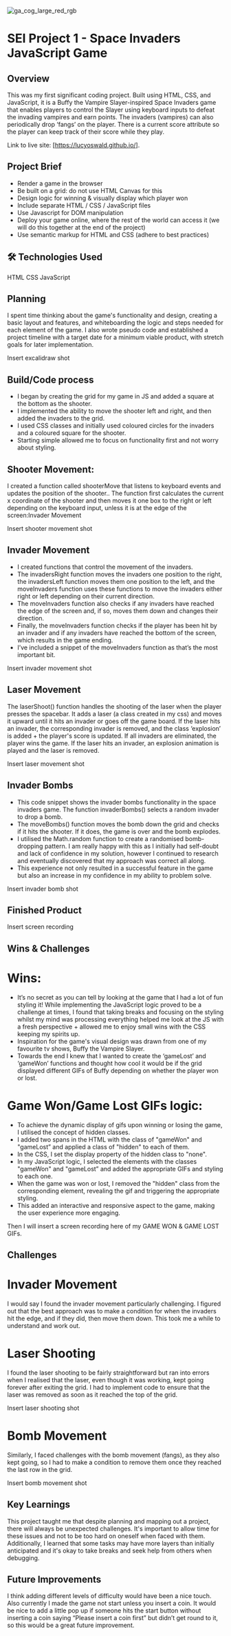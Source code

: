 ![ga_cog_large_red_rgb](https://cloud.githubusercontent.com/assets/40461/8183776/469f976e-1432-11e5-8199-6ac91363302b.png)

# SEI Project 1 - Space Invaders JavaScript Game
## Overview

This was my first significant coding project. Built using HTML, CSS, and JavaScript, it is a Buffy the Vampire Slayer-inspired Space Invaders game that enables players to control the Slayer using keyboard inputs to defeat the invading vampires and earn points. The invaders (vampires) can also periodically drop ‘fangs’ on the player. There is a current score attribute so the player can keep track of their score while they play.

Link to live site: [https://lucyoswald.github.io/].

## Project Brief
* Render a game in the browser
* Be built on a grid: do not use HTML Canvas for this
* Design logic for winning & visually display which player won
* Include separate HTML / CSS / JavaScript files
* Use Javascript for DOM manipulation
* Deploy your game online, where the rest of the world can access it (we will do this together at the end of the project)
* Use semantic markup for HTML and CSS (adhere to best practices)

## 🛠 Technologies Used

HTML
CSS
JavaScript

## Planning

I spent time thinking about the game's functionality and design, creating a basic layout and features, and whiteboarding the logic and steps needed for each element of the game. I also wrote pseudo code and established a project timeline with a target date for a minimum viable product, with stretch goals for later implementation.

Insert excalidraw shot 

## Build/Code process

* I began by creating the grid for my game in JS and added a square at the bottom as the shooter.
* I implemented the ability to move the shooter left and right, and then added the invaders to the grid.
* I used CSS classes and initially used coloured circles for the invaders and a coloured square for the shooter.
* Starting simple allowed me to focus on functionality first and not worry about styling.


## Shooter Movement:

I created a function called shooterMove that listens to keyboard events and updates the position of the shooter.. The function first calculates the current x coordinate of the shooter and then moves it one box to the right or left depending on the keyboard input, unless it is at the edge of the screen:Invader Movement

Insert shooter movement shot


## Invader Movement

* I created functions that control the movement of the invaders. 
* The invadersRight function moves the invaders one position to the right, the invadersLeft function moves them one position to the left, and the moveInvaders function uses these functions to move the invaders either right or left depending on their current direction. 
* The moveInvaders function also checks if any invaders have reached the edge of the screen and, if so, moves them down and changes their direction. 
* Finally, the moveInvaders function checks if the player has been hit by an invader and if any invaders have reached the bottom of the screen, which results in the game ending.
* I’ve included a snippet of the moveInvaders function as that’s the most important bit.


Insert invader movement shot


## Laser Movement

The laserShoot() function handles the shooting of the laser when the player presses the spacebar. It adds a laser (a class created in my css) and moves it upward until it hits an invader or goes off the game board. If the laser hits an invader, the corresponding invader is removed, and the class ‘explosion’ is added + the player's score is updated. If all invaders are eliminated, the player wins the game. If the laser hits an invader, an explosion animation is played and the laser is removed. 

Insert laser movement shot

## Invader Bombs

* This code snippet shows the invader bombs functionality in the space invaders game. The function invaderBombs() selects a random invader to drop a bomb. 
* The moveBombs() function moves the bomb down the grid and checks if it hits the shooter. If it does, the game is over and the bomb explodes.
* I utilised the Math.random function to create a randomised bomb-dropping pattern. I am really happy with this as I initially had self-doubt and lack of confidence in my solution, however I continued to research and eventually discovered that my approach was correct all along. 
* This experience not only resulted in a successful feature in the game but also an increase in my confidence in my ability to problem solve.

Insert invader bomb shot

## Finished Product 

Insert screen recording


## Wins & Challenges 

# Wins:

* It’s no secret as you can tell by looking at the game that I had a lot of fun styling it! While implementing the JavaScript logic proved to be a challenge at times, I found that taking breaks and focusing on the styling whilst my mind was processing everything helped me look at the JS with a fresh perspective + allowed me to enjoy small wins with the CSS keeping my spirits up.
* Inspiration for the game's visual design was drawn from one of my favourite tv shows, Buffy the Vampire Slayer. 
* Towards the end I knew that I wanted to create the ‘gameLost’ and ‘gameWon’ functions and thought how cool it would be if the grid displayed different GIFs of Buffy depending on whether the player won or lost.

# Game Won/Game Lost GIFs logic: 

* To achieve the dynamic display of gifs upon winning or losing the game, I utilised the concept of hidden classes. 
* I added two spans in the HTML with the class of "gameWon" and "gameLost” and applied a class of "hidden" to each of them. 
* In the CSS, I set the display property of the hidden class to "none". 
* In my JavaScript logic, I selected the elements with the classes "gameWon" and "gameLost” and added the appropriate GIFs and styling to each one.
* When the game was won or lost, I removed the "hidden" class from the corresponding element, revealing the gif and triggering the appropriate styling. 
* This added an interactive and responsive aspect to the game, making the user experience more engaging.

Then I will insert a screen recording here of my GAME WON & GAME LOST GIFs. 

## Challenges

# Invader Movement
I would say I found the invader movement particularly challenging. I figured out that the best approach was to make a condition for when the invaders hit the edge, and if they did, then move them down. This took me a while to understand and work out.

# Laser Shooting
I found the laser shooting to be fairly straightforward but ran into errors when I realised that the laser, even though it was working, kept going forever after exiting the grid. I had to implement code to ensure that the laser was removed as soon as it reached the top of the grid.

Insert laser shooting shot

# Bomb Movement
Similarly, I faced challenges with the bomb movement (fangs), as they also kept going, so I had to make a condition to remove them once they reached the last row in the grid.

Insert bomb movement shot


## Key Learnings

This project taught me that despite planning and mapping out a project, there will always be unexpected challenges. It's important to allow time for these issues and not to be too hard on oneself when faced with them. Additionally, I learned that some tasks may have more layers than initially anticipated and it's okay to take breaks and seek help from others when debugging.

## Future Improvements

I think adding different levels of difficulty would have been a nice touch. Also currently I made the game not start unless you insert a coin. It would be nice to add a little pop up if someone hits the start button without inserting a coin saying “Please insert a coin first” but didn’t get round to it, so this would be a great future improvement. 

